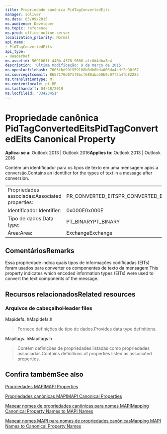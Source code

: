 ```yaml
---
title: Propriedade canônica PidTagConvertedEits
manager: soliver
ms.date: 03/09/2015
ms.audience: Developer
ms.topic: reference
ms.prod: office-online-server
localization_priority: Normal
api_name:
- PidTagConvertedEits
api_type:
- HeaderDef
ms.assetid: 569106ff-440b-4376-9608-afc8d4dba3e4
description: 'Última modificação: 9 de março de 2015'
ms.openlocfilehash: 7603fbd99f959108b0db8bda000da4cdf2c90f67
ms.sourcegitcommit: 8657170d071f9bcf680aba50b9c07f2a4fb82283
ms.translationtype: MT
ms.contentlocale: pt-BR
ms.lasthandoff: 04/28/2019
ms.locfileid: "33423451"
---
```

# <a name="pidtagconvertedeits-canonical-property"></a><span data-ttu-id="4d2bc-103">Propriedade canônica PidTagConvertedEits</span><span class="sxs-lookup"><span data-stu-id="4d2bc-103">PidTagConvertedEits Canonical Property</span></span>

  
  
<span data-ttu-id="4d2bc-104">**Aplica-se a**: Outlook 2013 | Outlook 2016</span><span class="sxs-lookup"><span data-stu-id="4d2bc-104">**Applies to**: Outlook 2013 | Outlook 2016</span></span> 
  
<span data-ttu-id="4d2bc-105">Contém um identificador para os tipos de texto em uma mensagem após a conversão.</span><span class="sxs-lookup"><span data-stu-id="4d2bc-105">Contains an identifier for the types of text in a message after conversion.</span></span>
  
|||
|:-----|:-----|
|<span data-ttu-id="4d2bc-106">Propriedades associadas:</span><span class="sxs-lookup"><span data-stu-id="4d2bc-106">Associated properties:</span></span>  <br/> |<span data-ttu-id="4d2bc-107">PR_CONVERTED_EITS</span><span class="sxs-lookup"><span data-stu-id="4d2bc-107">PR_CONVERTED_EITS</span></span>  <br/> |
|<span data-ttu-id="4d2bc-108">Identificador:</span><span class="sxs-lookup"><span data-stu-id="4d2bc-108">Identifier:</span></span>  <br/> |<span data-ttu-id="4d2bc-109">0x000E</span><span class="sxs-lookup"><span data-stu-id="4d2bc-109">0x000E</span></span>  <br/> |
|<span data-ttu-id="4d2bc-110">Tipo de dados:</span><span class="sxs-lookup"><span data-stu-id="4d2bc-110">Data type:</span></span>  <br/> |<span data-ttu-id="4d2bc-111">PT_BINARY</span><span class="sxs-lookup"><span data-stu-id="4d2bc-111">PT_BINARY</span></span>  <br/> |
|<span data-ttu-id="4d2bc-112">Área:</span><span class="sxs-lookup"><span data-stu-id="4d2bc-112">Area:</span></span>  <br/> |<span data-ttu-id="4d2bc-113">Exchange</span><span class="sxs-lookup"><span data-stu-id="4d2bc-113">Exchange</span></span>  <br/> |
   
## <a name="remarks"></a><span data-ttu-id="4d2bc-114">Comentários</span><span class="sxs-lookup"><span data-stu-id="4d2bc-114">Remarks</span></span>

<span data-ttu-id="4d2bc-115">Essa propriedade indica quais tipos de informações codificadas (EITs) foram usados para converter os componentes de texto da mensagem.</span><span class="sxs-lookup"><span data-stu-id="4d2bc-115">This property indicates which encoded information types (EITs) were used to convert the text components of the message.</span></span>
  
## <a name="related-resources"></a><span data-ttu-id="4d2bc-116">Recursos relacionados</span><span class="sxs-lookup"><span data-stu-id="4d2bc-116">Related resources</span></span>

### <a name="header-files"></a><span data-ttu-id="4d2bc-117">Arquivos de cabeçalho</span><span class="sxs-lookup"><span data-stu-id="4d2bc-117">Header files</span></span>

<span data-ttu-id="4d2bc-118">Mapidefs. h</span><span class="sxs-lookup"><span data-stu-id="4d2bc-118">Mapidefs.h</span></span>
  
> <span data-ttu-id="4d2bc-119">Fornece definições de tipo de dados.</span><span class="sxs-lookup"><span data-stu-id="4d2bc-119">Provides data type definitions.</span></span>
    
<span data-ttu-id="4d2bc-120">Mapitags. h</span><span class="sxs-lookup"><span data-stu-id="4d2bc-120">Mapitags.h</span></span>
  
> <span data-ttu-id="4d2bc-121">Contém definições de propriedades listadas como propriedades associadas.</span><span class="sxs-lookup"><span data-stu-id="4d2bc-121">Contains definitions of properties listed as associated properties.</span></span>
    
## <a name="see-also"></a><span data-ttu-id="4d2bc-122">Confira também</span><span class="sxs-lookup"><span data-stu-id="4d2bc-122">See also</span></span>



[<span data-ttu-id="4d2bc-123">Propriedades MAPI</span><span class="sxs-lookup"><span data-stu-id="4d2bc-123">MAPI Properties</span></span>](mapi-properties.md)
  
[<span data-ttu-id="4d2bc-124">Propriedades canônicas MAPI</span><span class="sxs-lookup"><span data-stu-id="4d2bc-124">MAPI Canonical Properties</span></span>](mapi-canonical-properties.md)
  
[<span data-ttu-id="4d2bc-125">Mapear nomes de propriedades canônicas para nomes MAPI</span><span class="sxs-lookup"><span data-stu-id="4d2bc-125">Mapping Canonical Property Names to MAPI Names</span></span>](mapping-canonical-property-names-to-mapi-names.md)
  
[<span data-ttu-id="4d2bc-126">Mapear nomes MAPI para nomes de propriedades canônicas</span><span class="sxs-lookup"><span data-stu-id="4d2bc-126">Mapping MAPI Names to Canonical Property Names</span></span>](mapping-mapi-names-to-canonical-property-names.md)

